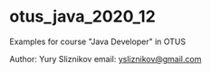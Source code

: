 # otus_java_2020_12
Examples for course "Java Developer" in OTUS

Author: Yury Sliznikov
email: ysliznikov@gmail.com
